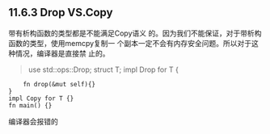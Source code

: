 # 

## 11.6.3 Drop VS.Copy

带有析构函数的类型都是不能满足Copy语义
的。因为我们不能保证，对于带析构函数的类型，使用memcpy复制一
个副本一定不会有内存安全问题。所以对于这种情况，编译器是直接禁
止的。
> use std::ops::Drop;
    struct T;
    impl Drop for T {

        fn drop(&mut self){}
    }
    impl Copy for T {}
    fn main() {}

编译器会报错的    